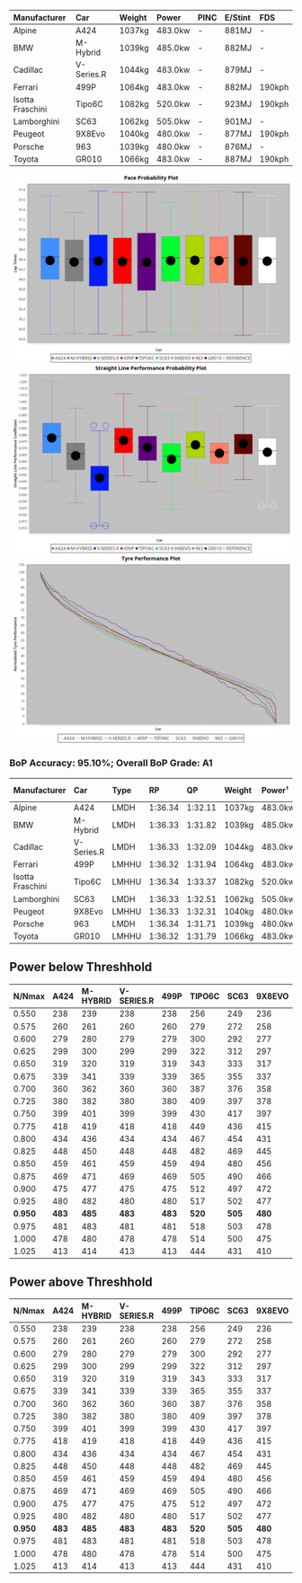 | Manufacturer     | Car        | Weight | Power   | PINC    | E/Stint | FDS     |
|:-|:-|:-|:-|:-|:-|:-|
| Alpine           | A424       | 1037kg | 483.0kw |    -    | 881MJ   |    -    |
| BMW              | M-Hybrid   | 1039kg | 485.0kw |    -    | 882MJ   |    -    |
| Cadillac         | V-Series.R | 1044kg | 483.0kw |    -    | 879MJ   |    -    |
| Ferrari          | 499P       | 1064kg | 483.0kw |    -    | 882MJ   | 190kph  |
| Isotta Fraschini | Tipo6C     | 1082kg | 520.0kw |    -    | 923MJ   | 190kph  |
| Lamborghini      | SC63       | 1062kg | 505.0kw |    -    | 901MJ   |    -    |
| Peugeot          | 9X8Evo     | 1040kg | 480.0kw |    -    | 877MJ   | 190kph  |
| Porsche          | 963        | 1039kg | 480.0kw |    -    | 876MJ   |    -    |
| Toyota           | GR010      | 1066kg | 483.0kw |    -    | 887MJ   | 190kph  |

![PACECHART](./IMG/AUTO.png)
![STRAIGHTLINEPERFORMANCECHART](./IMG/AUTO_sp.png)
![TYREPERFORMANCECHART](./IMG/AUTO_tw.png)

### BoP Accuracy: 95.10%; Overall BoP Grade: A1
| Manufacturer     | Car        | Type  | RP      | QP      | Weight | Power¹  | Threshhold | PINC    | Power²   | E/Stint | AVG Vmax  | FDS     | RDLC | L/Stint | BOP-Grade | Model Accuracy | Model Points | Match%  | SimDiff |
|:-|:-|:-|:-|:-|:-|:-|:-|:-|:-|:-|:-|:-|:-|:-|:-|:-|:-|:-|:-|
| Alpine           | A424       | LMDH  | 1:36.34 | 1:32.11 | 1037kg | 483.0kw | 0.0kph     |    -    | 483.00kw |  881MJ  | 305.86kph |    -    | 1.02 | 37      | ~A1       | 100.00%        | 946          | 97.69%  | ±0.16s  |
| BMW              | M-Hybrid   | LMDH  | 1:36.33 | 1:31.82 | 1039kg | 485.0kw | 0.0kph     |    -    | 485.00kw |  882MJ  | 303.87kph |    -    | 1.02 | 37      | -A2       | 100.00%        | 1998         | 90.43%  | ±0.12s  |
| Cadillac         | V-Series.R | LMDH  | 1:36.33 | 1:32.09 | 1044kg | 483.0kw | 0.0kph     |    -    | 483.00kw |  879MJ  | 300.53kph |    -    | 1.02 | 37      | ~A1       | 98.11%         | 3991         | 95.62%  | ±0.65s  |
| Ferrari          | 499P       | LMHHU | 1:36.32 | 1:31.94 | 1064kg | 483.0kw | 0.0kph     |    -    | 483.00kw |  882MJ  | 304.16kph | 190kph  | 1.02 | 37      | ~A1       | 98.72%         | 4180         | 100.00% | ±0.10s  |
| Isotta Fraschini | Tipo6C     | LMHHU | 1:36.34 | 1:33.37 | 1082kg | 520.0kw | 0.0kph     |    -    | 520.00kw |  923MJ  | 306.55kph | 190kph  | 1.02 | 37      | +C1       | 97.73%         | 129          | 76.60%  | ±0.46s  |
| Lamborghini      | SC63       | LMDH  | 1:36.33 | 1:32.51 | 1062kg | 505.0kw | 0.0kph     |    -    | 505.00kw |  901MJ  | 304.47kph |    -    | 1.02 | 37      | ~A1       | 100.00%        | 784          | 96.26%  | ±0.10s  |
| Peugeot          | 9X8Evo     | LMHHU | 1:36.33 | 1:32.31 | 1040kg | 480.0kw | 0.0kph     |    -    | 480.00kw |  877MJ  | 304.54kph | 190kph  | 1.02 | 37      | ~A1       | 100.00%        | 636          | 99.29%  | ±0.53s  |
| Porsche          | 963        | LMDH  | 1:36.34 | 1:31.71 | 1039kg | 480.0kw | 0.0kph     |    -    | 480.00kw |  876MJ  | 303.62kph |    -    | 1.02 | 37      | ~A1       | 99.91%         | 11713        | 100.00% | ±0.14s  |
| Toyota           | GR010      | LMHHU | 1:36.32 | 1:31.79 | 1066kg | 483.0kw | 0.0kph     |    -    | 483.00kw |  887MJ  | 303.56kph | 190kph  | 1.02 | 37      | ~A1       | 99.90%         | 3123         | 100.00% | ±0.07s  |

## Power below Threshhold
| N/Nmax    | A424    | M-HYBRID | V-SERIES.R | 499P    | TIPO6C  | SC63    | 9X8EVO  | 963     | GR010   |
|:-|:-|:-|:-|:-|:-|:-|:-|:-|:-|
|  0.550    |  238    |  239     |  238       |  238    |  256    |  249    |  236    |  236    |  238    |
|  0.575    |  260    |  261     |  260       |  260    |  279    |  272    |  258    |  258    |  260    |
|  0.600    |  279    |  280     |  279       |  279    |  300    |  292    |  277    |  277    |  279    |
|  0.625    |  299    |  300     |  299       |  299    |  322    |  312    |  297    |  297    |  299    |
|  0.650    |  319    |  320     |  319       |  319    |  343    |  333    |  317    |  317    |  319    |
|  0.675    |  339    |  341     |  339       |  339    |  365    |  355    |  337    |  337    |  339    |
|  0.700    |  360    |  362     |  360       |  360    |  387    |  376    |  358    |  358    |  360    |
|  0.725    |  380    |  382     |  380       |  380    |  409    |  397    |  378    |  378    |  380    |
|  0.750    |  399    |  401     |  399       |  399    |  430    |  417    |  397    |  397    |  399    |
|  0.775    |  418    |  419     |  418       |  418    |  449    |  436    |  415    |  415    |  418    |
|  0.800    |  434    |  436     |  434       |  434    |  467    |  454    |  431    |  431    |  434    |
|  0.825    |  448    |  450     |  448       |  448    |  482    |  469    |  445    |  445    |  448    |
|  0.850    |  459    |  461     |  459       |  459    |  494    |  480    |  456    |  456    |  459    |
|  0.875    |  469    |  471     |  469       |  469    |  505    |  490    |  466    |  466    |  469    |
|  0.900    |  475    |  477     |  475       |  475    |  512    |  497    |  472    |  472    |  475    |
|  0.925    |  480    |  482     |  480       |  480    |  517    |  502    |  477    |  477    |  480    |
| **0.950** | **483** | **485**  | **483**    | **483** | **520** | **505** | **480** | **480** | **483** |
|  0.975    |  481    |  483     |  481       |  481    |  518    |  503    |  478    |  478    |  481    |
|  1.000    |  478    |  480     |  478       |  478    |  514    |  500    |  475    |  475    |  478    |
|  1.025    |  413    |  414     |  413       |  413    |  444    |  431    |  410    |  410    |  413    |

## Power above Threshhold
| N/Nmax    | A424    | M-HYBRID | V-SERIES.R | 499P    | TIPO6C  | SC63    | 9X8EVO  | 963     | GR010   |
|:-|:-|:-|:-|:-|:-|:-|:-|:-|:-|
|  0.550    |  238    |  239     |  238       |  238    |  256    |  249    |  236    |  236    |  238    |
|  0.575    |  260    |  261     |  260       |  260    |  279    |  272    |  258    |  258    |  260    |
|  0.600    |  279    |  280     |  279       |  279    |  300    |  292    |  277    |  277    |  279    |
|  0.625    |  299    |  300     |  299       |  299    |  322    |  312    |  297    |  297    |  299    |
|  0.650    |  319    |  320     |  319       |  319    |  343    |  333    |  317    |  317    |  319    |
|  0.675    |  339    |  341     |  339       |  339    |  365    |  355    |  337    |  337    |  339    |
|  0.700    |  360    |  362     |  360       |  360    |  387    |  376    |  358    |  358    |  360    |
|  0.725    |  380    |  382     |  380       |  380    |  409    |  397    |  378    |  378    |  380    |
|  0.750    |  399    |  401     |  399       |  399    |  430    |  417    |  397    |  397    |  399    |
|  0.775    |  418    |  419     |  418       |  418    |  449    |  436    |  415    |  415    |  418    |
|  0.800    |  434    |  436     |  434       |  434    |  467    |  454    |  431    |  431    |  434    |
|  0.825    |  448    |  450     |  448       |  448    |  482    |  469    |  445    |  445    |  448    |
|  0.850    |  459    |  461     |  459       |  459    |  494    |  480    |  456    |  456    |  459    |
|  0.875    |  469    |  471     |  469       |  469    |  505    |  490    |  466    |  466    |  469    |
|  0.900    |  475    |  477     |  475       |  475    |  512    |  497    |  472    |  472    |  475    |
|  0.925    |  480    |  482     |  480       |  480    |  517    |  502    |  477    |  477    |  480    |
| **0.950** | **483** | **485**  | **483**    | **483** | **520** | **505** | **480** | **480** | **483** |
|  0.975    |  481    |  483     |  481       |  481    |  518    |  503    |  478    |  478    |  481    |
|  1.000    |  478    |  480     |  478       |  478    |  514    |  500    |  475    |  475    |  478    |
|  1.025    |  413    |  414     |  413       |  413    |  444    |  431    |  410    |  410    |  413    |
